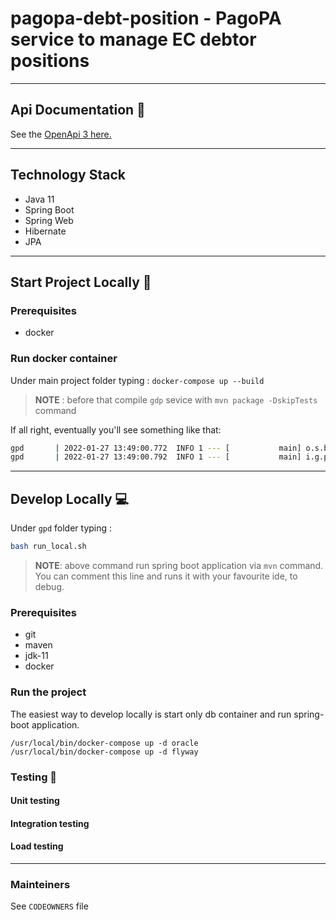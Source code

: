 # pagopa-debt-position - PagoPA service to manage EC debtor positions
---
## Api Documentation 📖

See the [OpenApi 3 here.](https://editor.swagger.io/?url=https://raw.githubusercontent.com/pagopa/pagopa-debt-position/main/openapi/openapi.json)

---
## Technology Stack
- Java 11
- Spring Boot
- Spring Web
- Hibernate
- JPA

---

## Start Project Locally 🚀

### Prerequisites
- docker

### Run docker container

Under main project folder typing :
`docker-compose up --build`
>**NOTE** : before that compile `gdp` sevice with `mvn package -DskipTests` command

If all right, eventually you'll see something like that:
```sh
gpd       | 2022-01-27 13:49:00.772  INFO 1 --- [           main] o.s.b.w.embedded.tomcat.TomcatWebServer  : Tomcat started on port(s): 8085 (http) with context path ''
gpd       | 2022-01-27 13:49:00.792  INFO 1 --- [           main] i.g.p.d.DebtPositionApplication          : Started DebtPositionApplication in 9.591 seconds (JVM running for 10.458)
```

---

## Develop Locally 💻

Under `gpd` folder typing :

```sh 
bash run_local.sh
```
> **NOTE**: above command run spring boot application via `mvn` command. You can comment this line and runs it with your favourite ide, to debug. 

### Prerequisites
- git
- maven
- jdk-11
- docker

### Run the project
The easiest way to develop locally is start only db container and run spring-boot application.
```
/usr/local/bin/docker-compose up -d oracle
/usr/local/bin/docker-compose up -d flyway
```

### Testing 🧪

#### Unit testing

#### Integration testing

#### Load testing

---

### Mainteiners
See `CODEOWNERS` file

